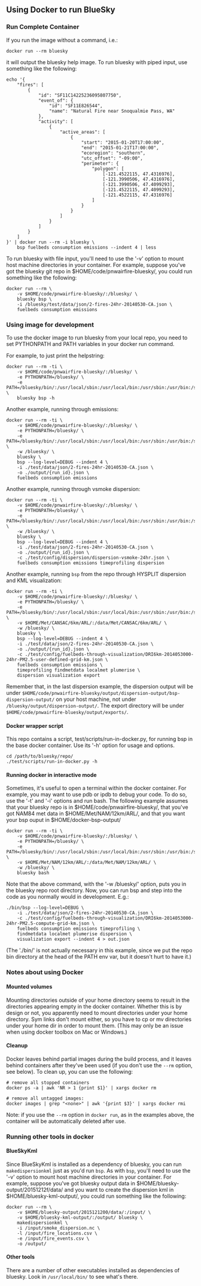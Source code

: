 ## Using Docker to run BlueSky


### Run Complete Container

If you run the image without a command, i.e.:

    docker run --rm bluesky

it will output the bluesky help image.  To run bluesky with piped input,
use something like the following:

    echo '{
        "fires": [
            {
                "id": "SF11C14225236095807750",
                "event_of": {
                    "id": "SF11E826544",
                    "name": "Natural Fire near Snoqualmie Pass, WA"
                },
                "activity": [
                    {
                        "active_areas": [
                            {
                                "start": "2015-01-20T17:00:00",
                                "end": "2015-01-21T17:00:00",
                                "ecoregion": "southern",
                                "utc_offset": "-09:00",
                                "perimeter": {
                                    "polygon": [
                                        [-121.4522115, 47.4316976],
                                        [-121.3990506, 47.4316976],
                                        [-121.3990506, 47.4099293],
                                        [-121.4522115, 47.4099293],
                                        [-121.4522115, 47.4316976]
                                    ]
                                }
                            }
                        ]
                    }
                ]
            }
        ]
    }' | docker run --rm -i bluesky \
        bsp fuelbeds consumption emissions --indent 4 | less

To run bluesky with file input, you'll need to use the '-v' option to
mount host machine directories in your container.  For example, suppose
you've got the bluesky git repo in $HOME/code/pnwairfire-bluesky/, you
could run something like the following:

    docker run --rm \
        -v $HOME/code/pnwairfire-bluesky/:/bluesky/ \
        bluesky bsp \
        -i /bluesky/test/data/json/2-fires-24hr-20140530-CA.json \
        fuelbeds consumption emissions

### Using image for development

To use the docker image to run bluesky from your local repo, you need to
set PYTHONPATH and PATH variables in your docker run command.

For example, to just print the helpstring:

    docker run --rm -ti \
        -v $HOME/code/pnwairfire-bluesky/:/bluesky/ \
        -e PYTHONPATH=/bluesky/ \
        -e PATH=/bluesky/bin/:/usr/local/sbin:/usr/local/bin:/usr/sbin:/usr/bin:/sbin:/bin \
        bluesky bsp -h

Another example, running through emissions:

    docker run --rm -ti \
        -v $HOME/code/pnwairfire-bluesky/:/bluesky/ \
        -e PYTHONPATH=/bluesky/ \
        -e PATH=/bluesky/bin/:/usr/local/sbin:/usr/local/bin:/usr/sbin:/usr/bin:/sbin:/bin \
        -w /bluesky/ \
        bluesky \
        bsp --log-level=DEBUG --indent 4 \
        -i ./test/data/json/2-fires-24hr-20140530-CA.json \
        -o ./output/{run_id}.json \
        fuelbeds consumption emissions


Another example, running through vsmoke dispersion:

    docker run --rm -ti \
        -v $HOME/code/pnwairfire-bluesky/:/bluesky/ \
        -e PYTHONPATH=/bluesky/ \
        -e PATH=/bluesky/bin/:/usr/local/sbin:/usr/local/bin:/usr/sbin:/usr/bin:/sbin:/bin \
        -w /bluesky/ \
        bluesky \
        bsp --log-level=DEBUG --indent 4 \
        -i ./test/data/json/2-fires-24hr-20140530-CA.json \
        -o ./output/{run_id}.json \
        -c ./test/config/dispersion/dispersion-vsmoke-24hr.json \
        fuelbeds consumption emissions timeprofiling dispersion


Another example, running `bsp` from the repo through HYSPLIT dispersion
and KML visualization:

    docker run --rm -ti \
        -v $HOME/code/pnwairfire-bluesky/:/bluesky/ \
        -e PYTHONPATH=/bluesky/ \
        -e PATH=/bluesky/bin/:/usr/local/sbin:/usr/local/bin:/usr/sbin:/usr/bin:/sbin:/bin \
        -v $HOME/Met/CANSAC/6km/ARL/:/data/Met/CANSAC/6km/ARL/ \
        -w /bluesky/ \
        bluesky \
        bsp --log-level=DEBUG --indent 4 \
        -i ./test/data/json/2-fires-24hr-20140530-CA.json \
        -o ./output/{run_id}.json \
        -c ./test/config/fuelbeds-through-visualization/DRI6km-2014053000-24hr-PM2.5-user-defined-grid-km.json \
        fuelbeds consumption emissions \
        timeprofiling findmetdata localmet plumerise \
        dispersion visualization export


Remember that, in the last dispersion example, the dispersion output
will be under `$HOME/code/pnwairfire-bluesky/output/dispersion-output/bsp-dispersion-output/`
on your host machine, not under `/bluesky/output/dispersion-output/`.
The export directory will be under
`$HOME/code/pnwairfire-bluesky/output/exports/`.

#### Docker wrapper script

This repo contains a script, test/scripts/run-in-docker.py, for running bsp in
the base docker container.  Use its '-h' option for usage and options.

    cd /path/to/bluesky/repo/
    ./test/scripts/run-in-docker.py -h

#### Running docker in interactive mode

Sometimes, it's useful to open a terminal within the docker container. For
example, you may want to use pdb or ipdb to debug your code.  To do so,
use the '-t' and '-i' options and run bash. The following example assumes
that your bluesky repo is in $HOME/code/pnwairfire-bluesky/, that you've got
NAM84 met data in $HOME/Met/NAM/12km/ARL/, and that you want your bsp ouput in
$HOME/docker-bsp-output/


    docker run --rm -ti \
        -v $HOME/code/pnwairfire-bluesky/:/bluesky/ \
        -e PYTHONPATH=/bluesky/ \
        -e PATH=/bluesky/bin/:/usr/local/sbin:/usr/local/bin:/usr/sbin:/usr/bin:/sbin:/bin \
        -v $HOME/Met/NAM/12km/ARL/:/data/Met/NAM/12km/ARL/ \
        -w /bluesky/ \
        bluesky bash

Note that the above command, with the '-w /bluesky/' option, puts
you in the bluesky repo root directory. Now, you can run bsp and step into
the code as you normally would in development. E.g.:

    ./bin/bsp --log-level=DEBUG \
        -i ./test/data/json/2-fires-24hr-20140530-CA.json \
        -c ./test/config/fuelbeds-through-visualization/DRI6km-2014053000-24hr-PM2.5-compute-grid-km.json \
        fuelbeds consumption emissions timeprofiling \
        findmetdata localmet plumerise dispersion \
        visualization export --indent 4 > out.json

(The './bin/' is not actually necessary in this example, since we put the
repo bin directory at the head of the PATH env var, but it doesn't hurt to
have it.)

### Notes about using Docker

#### Mounted volumes

Mounting directories outside of your home
directory seems to result in the directories appearing empty in the
docker container. Whether this is by design or not, you apparently need to
mount directories under your home directory.  Sym links don't mount either, so
you have to cp or mv directories under your home dir in order to mount them.
(This may only be an issue when using docker toolbox on Mac or Windows.)

#### Cleanup

Docker leaves behind partial images during the build process, and it
leaves behind containers after they've been used (if you don't use the
`--rm` option, see below).  To clean up, you can use the following:

    # remove all stopped containers
    docker ps -a | awk 'NR > 1 {print $1}' | xargs docker rm

    # remove all untagged images:
    docker images | grep "<none>" | awk '{print $3}' | xargs docker rmi

Note: if you use the ```--rm``` option in ```docker run```, as in the
examples above, the container will be automatically deleted after use.

### Running other tools in docker

#### BlueSkyKml

Since BlueSkyKml is installed as a dependency of bluesky, you can run
```makedispersionkml``` just as you'd run ```bsp```. As with ```bsp```,
you'll need to use the '-v' option to mount host machine
directories in your container.  For example, suppose you've got bluesky
output data in $HOME/bluesky-output/20151212f/data/ and you want to create
the dispersion kml in $HOME/bluesky-kml-output/, you could run something
like the following:

    docker run --rm \
        -v $HOME/bluesky-output/2015121200/data/:/input/ \
        -v $HOME/bluesky-kml-output/:/output/ bluesky \
        makedispersionkml \
        -i /input/smoke_dispersion.nc \
        -l /input/fire_locations.csv \
        -e /input/fire_events.csv \
        -o /output/

#### Other tools

There are a number of other executables installed as dependencies of bluesky.
Look in ```/usr/local/bin/``` to see what's there.
